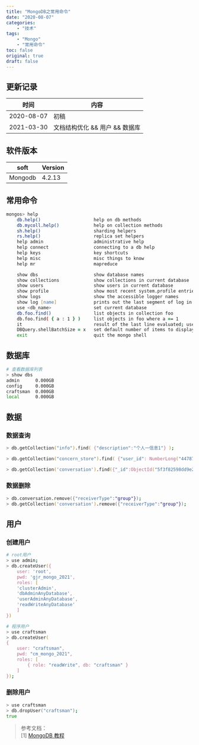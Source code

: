 ```yaml
---
title: "MongoDB之常用命令"
date: "2020-08-07"
categories:
    - "技术"
tags:
    - "Mongo"
    - "常用命令"
toc: false
original: true
draft: false
---
```


## 更新记录

| 时间       | 内容                           |
| ---------- | ------------------------------ |
| 2020-08-07 | 初稿                           |
| 2021-03-30 | 文档结构优化 && 用户 && 数据库 |

## 软件版本

| soft    | Version |
| ------- | ------- |
| Mongodb | 4.2.13  |

## 常用命令

``` zsh
mongos> help
    db.help()                    help on db methods
    db.mycoll.help()             help on collection methods
    sh.help()                    sharding helpers
    rs.help()                    replica set helpers
    help admin                   administrative help
    help connect                 connecting to a db help
    help keys                    key shortcuts
    help misc                    misc things to know
    help mr                      mapreduce

    show dbs                     show database names
    show collections             show collections in current database
    show users                   show users in current database
    show profile                 show most recent system.profile entries with time >= 1ms
    show logs                    show the accessible logger names
    show log [name]              prints out the last segment of log in memory, 'global' is default
    use <db_name>                set current database
    db.foo.find()                list objects in collection foo
    db.foo.find( { a : 1 } )     list objects in foo where a == 1
    it                           result of the last line evaluated; use to further iterate
    DBQuery.shellBatchSize = x   set default number of items to display on shell
    exit                         quit the mongo shell
```

## 数据库

``` zsh
# 查看数据库列表
> show dbs
admin      0.000GB
config     0.000GB
craftsman  0.000GB
local      0.000GB
```

## 数据

### 数据查询

``` zsh
> db.getCollection("info").find( {"description":"个人一信息1"} );

> db.getCollection("concern_store").find( {"user_id": NumberLong("4478710120144633929")} );

> db.getCollection('conversation').find({"_id":ObjectId("5f3f82598dd9e24bce25e167")});
```

### 数据删除

``` zsh
> db.conversation.remove({"receiverType":"group"});
> db.getCollection('conversation').remove({"receiverType":"group"});
```

## 用户

### 创建用户

``` zsh
# root用户
> use admin;
> db.createUser({
    user: 'root',
    pwd: 'gjr_mongo_2021',
    roles: [
    'clusterAdmin',
    'dbAdminAnyDatabase',
    'userAdminAnyDatabase',
    'readWriteAnyDatabase'
    ]
})

# 程序用户
> use craftsman
> db.createUser(
{
    user: "craftsman",
    pwd: "cm_mongo_2021",
    roles: [ 
        { role: "readWrite", db: "craftsman" } 
    ]
});
```

### 删除用户

``` zsh
> use craftsman
> db.dropUser("craftsman");
true
```

> 参考文档：  
> [1] [MongoDB 教程](https://www.runoob.com/mongodb/mongodb-tutorial.html)  
>